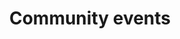 ---
banner:
  content: 'You can set this component to ''display: true'' to show a banner at the
    top of the page.'
  display: false
  heading: This is a place to place urgent information
layout: category
name: community-events
owner: CDC
questions:
- do-i-need-to-cancel-if-there-are-confirmed-covid19-cases
- is-it-safe-to-vacuum-in-a-school-business-or-community-facility-after-someone-with-covid-19-present
- information-that-i-can-share-with-attendees-about-covid-19
- what-actions-staff-and-attendees-can-take-to-prevent-covid-19
- what-actions-to-take-to-plan-for-outbreak
- what-is-the-best-way-to-clean-event-space-after-confirmed-case-of-covid-19-at-an-event
- things-to-consider-when-deciding-to-postpone-or-cancel-events
- steps-to-take-if-attendee-or-event-staff-develops-covid-19
- when-does-the-cdc-recommend-i-cancel-or-postpone-events
- who-should-clean-and-disinfect-community-spaces
title: Community events
---